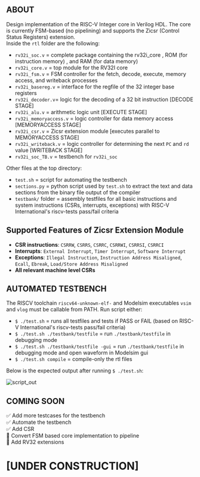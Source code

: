 ## ABOUT
Design implementation of the RISC-V Integer core in Verilog HDL. The core is currently FSM-based (no pipelining) and supports the Zicsr (Control Status Registers) extension.   
Inside the `rtl` folder are the following:  

 - `rv32i_soc.v` = complete package containing the rv32i_core , ROM (for instruction memory) , and RAM (for data memory)  
 - `rv32i_core.v` = top module for the RV32I core  
 - `rv32i_fsm.v` = FSM controller for the fetch, decode, execute, memory access, and writeback processes
 - `rv32i_basereg.v` = interface for the regfile of the 32 integer base registers 
 - `rv32i_decoder.v`= logic for the decoding of a 32 bit instruction [DECODE STAGE]
 - `rv32i_alu.v` =  arithmetic logic unit [EXECUTE STAGE]
 - `rv32i_memoryaccess.v` = logic controller for data memory access [MEMORYACCESS STAGE]
 - `rv32i_csr.v` = Zicsr extension module [executes parallel to MEMORYACCESS STAGE]
 - `rv32i_writeback.v` = logic controller for determining the next `PC` and `rd` value [WRITEBACK STAGE]
 - `rv32i_soc_TB.v` = testbench for `rv32i_soc`
 
 Other files at the top directory:
 - `test.sh` = script for automating the testbench
 - `sections.py` = python script used by `test.sh` to extract the text and data sections from the binary file output of the compiler
 - `testbank/` folder = assembly testfiles for all basic instructions and system instructions (CSRs, interrupts, exceptions)  with RISC-V International's riscv-tests pass/fail criteria
 
## Supported Features of Zicsr Extension Module
 - **CSR instructions**: `CSRRW`, `CSRRS`, `CSRRC`, `CSRRWI`, `CSRRSI`, `CSRRCI`
 - **Interrupts**: `External Interrupt`, `Timer Interrupt`, `Software Interrupt`
 - **Exceptions**: `Illegal Instruction`, `Instruction Address Misaligned`, `Ecall`, `Ebreak`, `Load/Store Address Misaligned`
 - **All relevant machine level CSRs**



## AUTOMATED TESTBENCH
The RISCV toolchain `riscv64-unknown-elf-` and Modelsim executables `vsim` and `vlog` must be callable from PATH. Run script either:
 - `$ ./test.sh` = runs all testfiles and tests if PASS or FAIL (based on RISC-V International's riscv-tests pass/fail criteria)
 - `$ ./test.sh ./testbank/testfile` = run `./testbank/testfile` in debugging mode 
 - `$ ./test.sh ./testbank/testfile -gui` = run `./testbank/testfile` in debugging mode and open waveform in Modelsim gui
 - `$ ./test.sh compile` = compile-only the rtl files

Below is the expected output after running `$ ./test.sh`:   

![script_out](https://user-images.githubusercontent.com/87559347/169694266-02ebc975-9d23-4f62-85b8-9414d6d15eff.png)


## COMING SOON
 :white_check_mark: Add more testcases for the testbench    
 :white_check_mark: Automate the testbench   
 :white_check_mark: Add CSR    
 :black_square_button: Convert FSM based core implementation to pipeline     
 :black_square_button: Add RV32 extensions    
 
# [UNDER CONSTRUCTION] 
